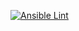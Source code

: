 [![Ansible Lint](https://github.com/chornberger-c2c/ansible-ping/actions/workflows/ansible-lint.yml/badge.svg)](https://github.com/chornberger-c2c/ansible-ping/actions/workflows/ansible-lint.yml)
